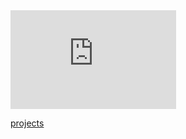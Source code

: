 <iframe width="265" height="158" src="https://www.youtube.com/embed/ot8YxJ-eMjM" title="YouTube video player" frameborder="0" allow="accelerometer; autoplay; clipboard-write; encrypted-media; gyroscope; picture-in-picture" allowfullscreen></iframe>

[projects](https://zacharyeisen.github.io/projects/)
  
    

    

